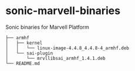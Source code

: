 # sonic-marvell-binaries
Sonic binaries for Marvell Platform

```
├── armhf
│   ├── kernel
│   │   └── linux-image-4.4.8_4.4.8-4_armhf.deb
│   └── sai-plugin
│       └── mrvllibsai_armhf_1.4.1.deb
└── README.md
```
